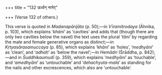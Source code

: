 +++
title = "132 ऊर्ध्वन् नाभेर्"

+++
(Verse 132 of others.)

This verse is quoted in *Madanapārijāta* (p. 50);—in *Vīramitrodaya*
(Āhnika, p. 103), which explains ‘*khāni*’ as ‘cavities’ and adds that
(though there are only *two* cavities below the navel) the text uses the
plural ‘*tāni*’ by regarding the male and female generative organs as
distinct;—in *Kṛtyasārasamuccaya* (p. 85), which explains ‘*khāni*’ as
‘holes’, ‘*medhyāni*’ as ‘clean’, and ‘*adhaḥ*’ as ‘below the navel’;—in
*Hemādri* (Śrāddha, p. 842);—and in *Śuddhikaumudī* (p. 359), which
explains ‘*medhyāni*’ as ‘touchable’, and ‘*amedhyāni*’ as ‘untouchable’
and ‘*dehachyuta-mala*’ as standing for the nails and other
excrescences, which also are ‘untouchable’.


